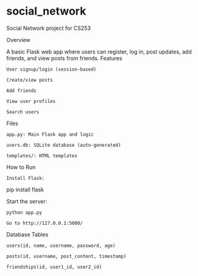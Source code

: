 # social_network
Social Network project for CS253

Overview

A basic Flask web app where users can register, log in, post updates, add friends, and view posts from friends.
Features

    User signup/login (session-based)

    Create/view posts

    Add friends

    View user profiles

    Search users

Files

    app.py: Main Flask app and logic

    users.db: SQLite database (auto-generated)

    templates/: HTML templates

How to Run

    Install Flask:

pip install flask

Start the server:

    python app.py

    Go to http://127.0.0.1:5000/

Database Tables

    users(id, name, username, password, age)

    posts(id, username, post_content, timestamp)

    friendships(id, user1_id, user2_id)
